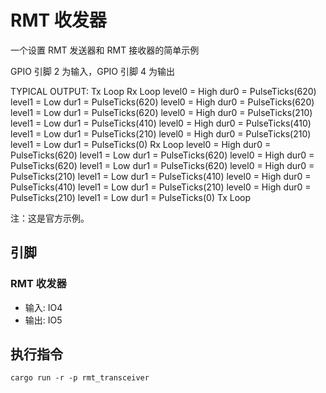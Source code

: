 # RMT 收发器

一个设置 RMT 发送器和 RMT 接收器的简单示例

GPIO 引脚 2 为输入，GPIO 引脚 4 为输出

TYPICAL OUTPUT:
Tx Loop
Rx Loop
level0 = High dur0 = PulseTicks(620) level1 = Low dur1 = PulseTicks(620)
level0 = High dur0 = PulseTicks(620) level1 = Low dur1 = PulseTicks(620)
level0 = High dur0 = PulseTicks(210) level1 = Low dur1 = PulseTicks(410)
level0 = High dur0 = PulseTicks(410) level1 = Low dur1 = PulseTicks(210)
level0 = High dur0 = PulseTicks(210) level1 = Low dur1 = PulseTicks(0)
Rx Loop
level0 = High dur0 = PulseTicks(620) level1 = Low dur1 = PulseTicks(620)
level0 = High dur0 = PulseTicks(620) level1 = Low dur1 = PulseTicks(620)
level0 = High dur0 = PulseTicks(210) level1 = Low dur1 = PulseTicks(410)
level0 = High dur0 = PulseTicks(410) level1 = Low dur1 = PulseTicks(210)
level0 = High dur0 = PulseTicks(210) level1 = Low dur1 = PulseTicks(0)
Tx Loop

注：这是官方示例。

## 引脚

### RMT 收发器

- 输入: IO4
- 输出: IO5

## 执行指令

```shell
cargo run -r -p rmt_transceiver
```
